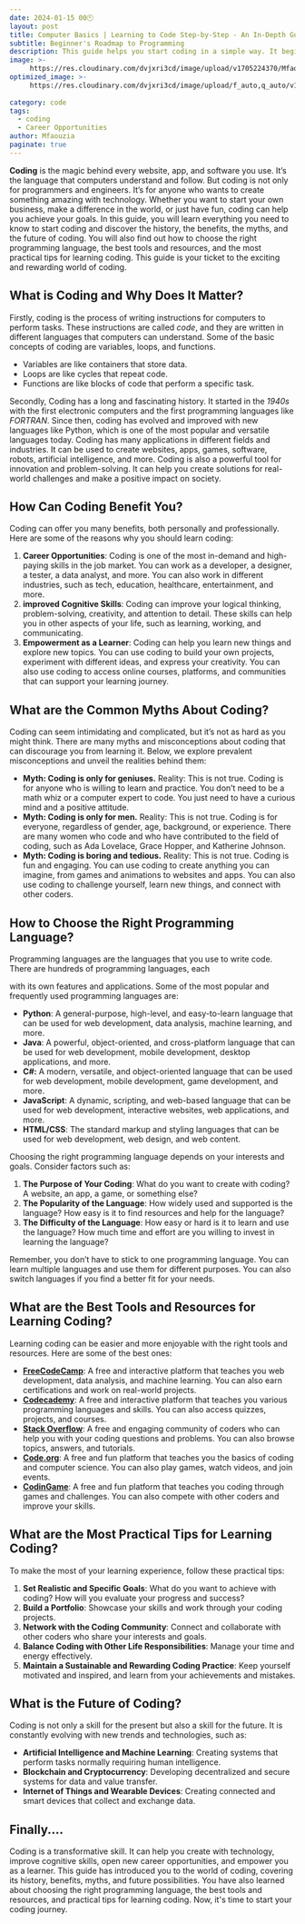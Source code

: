 ```yaml
---
date: 2024-01-15 00🕙
layout: post
title: Computer Basics | Learning to Code Step-by-Step - An In-Depth Guide
subtitle: Beginner's Roadmap to Programming
description: This guide helps you start coding in a simple way. It begins with the basics and then moves on to more challenging parts. It’s easy to read and great for people who want to learn coding. You’ll find out about different coding languages, useful tools, and what coding might look like in the future. It's perfect for beginners who are excited to start coding.
image: >-
     https://res.cloudinary.com/dvjxri3cd/image/upload/v1705224370/Mfaouzia/13_t2jjfp.jpg
optimized_image: >-
     https://res.cloudinary.com/dvjxri3cd/image/upload/f_auto,q_auto/v1/Mfaouzia/13_t2jjfp
     
category: code
tags:
  - coding
  - Career Opportunities
author: Mfaouzia
paginate: true
---
```

**Coding** is the magic behind every website, app, and software you use. It’s the language that computers understand and follow. But coding is not only for programmers and engineers. It’s for anyone who wants to create something amazing with technology. Whether you want to start your own business, make a difference in the world, or just have fun, coding can help you achieve your goals. In this guide, you will learn everything you need to know to start coding and discover the history, the benefits, the myths, and the future of coding. You will also find out how to choose the right programming language, the best tools and resources, and the most practical tips for learning coding. This guide is your ticket to the exciting and rewarding world of coding.

## What is Coding and Why Does It Matter?
Firstly, coding is the process of writing instructions for computers to perform tasks. These instructions are called *code*, and they are written in different languages that computers can understand. Some of the basic concepts of coding are variables, loops, and functions. 
- Variables are like containers that store data. 
- Loops are like cycles that repeat code. 
- Functions are like blocks of code that perform a specific task. 

Secondly, Coding has a long and fascinating history. It started in the *1940s* with the first electronic computers and the first programming languages like *FORTRAN*. Since then, coding has evolved and improved with new languages like Python, which is one of the most popular and versatile languages today. Coding has many applications in different fields and industries. It can be used to create websites, apps, games, software, robots, artificial intelligence, and more. Coding is also a powerful tool for innovation and problem-solving. It can help you create solutions for real-world challenges and make a positive impact on society.

## How Can Coding Benefit You? 
Coding can offer you many benefits, both personally and professionally. Here are some of the reasons why you should learn coding:
1. **Career Opportunities**: Coding is one of the most in-demand and high-paying skills in the job market. You can work as a developer, a designer, a tester, a data analyst, and more. You can also work in different industries, such as tech, education, healthcare, entertainment, and more.
2. **improved Cognitive Skills**: Coding can improve your logical thinking, problem-solving, creativity, and attention to detail. These skills can help you in other aspects of your life, such as learning, working, and communicating.
3. **Empowerment as a Learner**: Coding can help you learn new things and explore new topics. You can use coding to build your own projects, experiment with different ideas, and express your creativity. You can also use coding to access online courses, platforms, and communities that can support your learning journey.

## What are the Common Myths About Coding? 
Coding can seem intimidating and complicated, but it’s not as hard as you might think. There are many myths and misconceptions about coding that can discourage you from learning it. Below, we explore prevalent misconceptions and unveil the realities behind them:
- **Myth: Coding is only for geniuses.** Reality: This is not true. Coding is for anyone who is willing to learn and practice. You don’t need to be a math whiz or a computer expert to code. You just need to have a curious mind and a positive attitude.
- **Myth: Coding is only for men.** Reality: This is not true. Coding is for everyone, regardless of gender, age, background, or experience. There are many women who code and who have contributed to the field of coding, such as Ada Lovelace, Grace Hopper, and Katherine Johnson.
- **Myth: Coding is boring and tedious.** Reality: This is not true. Coding is fun and engaging. You can use coding to create anything you can imagine, from games and animations to websites and apps. You can also use coding to challenge yourself, learn new things, and connect with other coders.

## How to Choose the Right Programming Language? 
Programming languages are the languages that you use to write code. There are hundreds of programming languages, each

with its own features and applications. Some of the most popular and frequently used programming languages are:
- **Python**: A general-purpose, high-level, and easy-to-learn language that can be used for web development, data analysis, machine learning, and more.
- **Java**: A powerful, object-oriented, and cross-platform language that can be used for web development, mobile development, desktop applications, and more.
- **C#:** A modern, versatile, and object-oriented language that can be used for web development, mobile development, game development, and more.
- **JavaScript**: A dynamic, scripting, and web-based language that can be used for web development, interactive websites, web applications, and more.
- **HTML/CSS**: The standard markup and styling languages that can be used for web development, web design, and web content.

Choosing the right programming language depends on your interests and goals. Consider factors such as:
1. **The Purpose of Your Coding**: What do you want to create with coding? A website, an app, a game, or something else?
2. **The Popularity of the Language**: How widely used and supported is the language? How easy is it to find resources and help for the language?
3. **The Difficulty of the Language**: How easy or hard is it to learn and use the language? How much time and effort are you willing to invest in learning the language?

Remember, you don’t have to stick to one programming language. You can learn multiple languages and use them for different purposes. You can also switch languages if you find a better fit for your needs.

## What are the Best Tools and Resources for Learning Coding?  
Learning coding can be easier and more enjoyable with the right tools and resources. Here are some of the best ones:
- [**FreeCodeCamp**](https://www.freecodecamp.org/): A free and interactive platform that teaches you web development, data analysis, and machine learning. You can also earn certifications and work on real-world projects.
- [**Codecademy**](https://www.codecademy.com/): A free and interactive platform that teaches you various programming languages and skills. You can also access quizzes, projects, and courses.
- [**Stack Overflow**](https://stackoverflow.com/): A free and engaging community of coders who can help you with your coding questions and problems. You can also browse topics, answers, and tutorials.
- [**Code.org**](https://code.org/): A free and fun platform that teaches you the basics of coding and computer science. You can also play games, watch videos, and join events.
- [**CodinGame**](https://www.codingame.com/start/): A free and fun platform that teaches you coding through games and challenges. You can also compete with other coders and improve your skills.

## What are the Most Practical Tips for Learning Coding?
To make the most of your learning experience, follow these practical tips:
1. **Set Realistic and Specific Goals**: What do you want to achieve with coding? How will you evaluate your progress and success?
2. **Build a Portfolio**: Showcase your skills and work through your coding projects.
3. **Network with the Coding Community**: Connect and collaborate with other coders who share your interests and goals.
4. **Balance Coding with Other Life Responsibilities**: Manage your time and energy effectively.
5. **Maintain a Sustainable and Rewarding Coding Practice**: Keep yourself motivated and inspired, and learn from your achievements and mistakes.

## What is the Future of Coding?  
Coding is not only a skill for the present but also a skill for the future. It is constantly evolving with new trends and technologies, such as:
- **Artificial Intelligence and Machine Learning**: Creating systems that perform tasks normally requiring human intelligence.
- **Blockchain and Cryptocurrency**: Developing decentralized and secure systems for data and value transfer.
- **Internet of Things and Wearable Devices**: Creating connected and smart devices that collect and exchange data.

## Finally....
Coding is a transformative skill. It can help you create with technology, improve cognitive skills, open new career opportunities, and empower you as a learner. This guide has introduced you to the world of coding, covering its history, benefits, myths, and future possibilities. You have also learned about choosing the right programming language, the best tools and resources, and practical tips for learning coding. Now, it's time to start your coding journey. 
